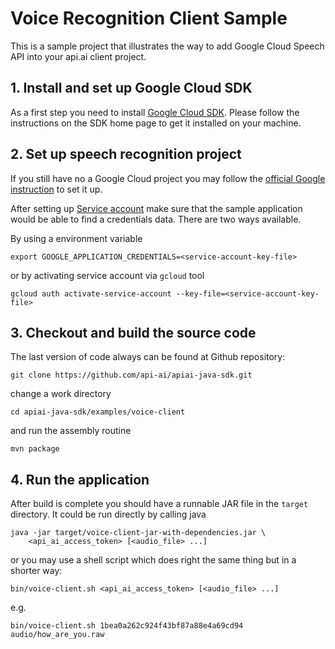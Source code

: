 # Voice Recognition Client Sample

This is a sample project that illustrates the way to add Google Cloud Speech API
into your api.ai client project.

## 1. Install and set up Google Cloud SDK

As a first step you need to install [Google Cloud SDK](https://cloud.google.com/sdk/).
Please follow the instructions on the SDK home page to get it installed on your
machine.

## 2. Set up speech recognition project

If you still have no a Google Cloud project you may follow the
[official Google instruction](https://cloud.google.com/speech/docs/getting-started#set_up_your_project)
to set it up.

After setting up [Service account](https://cloud.google.com/speech/docs/common/auth#set_up_a_service_account)
make sure that the sample application would be able to find a credentials data.
There are two ways available.

By using a environment variable

    export GOOGLE_APPLICATION_CREDENTIALS=<service-account-key-file>

or by activating service account via `gcloud` tool

    gcloud auth activate-service-account --key-file=<service-account-key-file> 

## 3. Checkout and build the source code

The last version of code always can be found at Github repository:

    git clone https://github.com/api-ai/apiai-java-sdk.git

change a work directory

    cd apiai-java-sdk/examples/voice-client

and run the assembly routine

    mvn package

## 4. Run the application

After build is complete you should have a runnable JAR file in the `target`
directory. It could be run directly by calling java

    java -jar target/voice-client-jar-with-dependencies.jar \
        <api_ai_access_token> [<audio_file> ...]

or you may use a shell script which does right the same thing but in a shorter
way:

    bin/voice-client.sh <api_ai_access_token> [<audio_file> ...]

e.g.

    bin/voice-client.sh 1bea0a262c924f43bf87a88e4a69cd94 audio/how_are_you.raw
